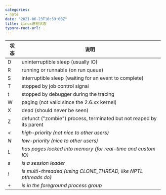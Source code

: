 ```yaml
---
categories:
- note
date: "2021-06-23T10:59:00Z"
title: Linux进程状态
typora-root-url: ..
---
```


| 状态 | 说明                                                         |
| ---- | ------------------------------------------------------------ |
| D    | uninterruptible sleep (usually IO)                           |
| R    | running or runnable (on run queue)                           |
| S    | interruptible sleep (waiting for an event to complete)       |
| T    | stopped by job control signal                                |
| t    | stopped by debugger during the tracing                       |
| W    | paging (not valid since the 2.6.xx kernel)                   |
| X    | dead (should never be seen)                                  |
| Z    | defunct ("zombie") process, terminated but not reaped by its parent |
| *<*  | *high-priority (not nice to other users)*                    |
| *N*  | *low-priority (nice to other users)*                         |
| *L*  | *has pages locked into memory (for real-time and custom IO)* |
| *s*  | *is a session leader*                                        |
| *l*  | *is multi-threaded (using CLONE_THREAD, like NPTL pthreads do)* |
| *+*  | *is in the foreground process group*                         |

